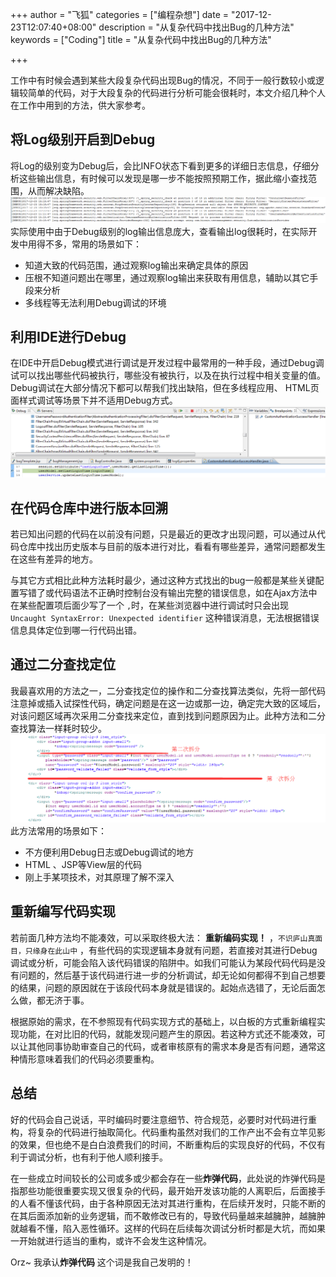 +++
author = "飞狐"
categories = ["编程杂想"]
date = "2017-12-23T12:07:40+08:00"
description = "从复杂代码中找出Bug的几种方法"
keywords = ["Coding"]
title = "从复杂代码中找出Bug的几种方法"

+++

工作中有时候会遇到某些大段复杂代码出现Bug的情况，不同于一般行数较小或逻辑较简单的代码，对于大段复杂的代码进行分析可能会很耗时，本文介绍几种个人在工作中用到的方法，供大家参考。

<!--more-->

## 将Log级别开启到Debug

将Log的级别变为Debug后，会比INFO状态下看到更多的详细日志信息，仔细分析这些输出信息，有时候可以发现是哪一步不能按照预期工作，据此缩小查找范围，从而解决缺陷。  
!["Debug级别的日志输出"](/blog_img/other/different-ways-find-bug-in-complex-code/debug_log_output.png "Debug级别的日志输出")   
实际使用中由于Debug级别的log输出信息庞大，查看输出log很耗时，在实际开发中用得不多，常用的场景如下：

- 知道大致的代码范围，通过观察log输出来确定具体的原因
- 压根不知道问题出在哪里，通过观察log输出来获取有用信息，辅助以其它手段来分析
- 多线程等无法利用Debug调试的环境
  

## 利用IDE进行Debug

在IDE中开启Debug模式进行调试是开发过程中最常用的一种手段，通过Debug调试可以找出哪些代码被执行，哪些没有被执行，以及在执行过程中相关变量的值。Debug调试在大部分情况下都可以帮我们找出缺陷，但在多线程应用、 HTML页面样式调试等场景下并不适用Debug方式。  
!["在IDE中进行Debug"](/blog_img/other/different-ways-find-bug-in-complex-code/debug_in_ide.png "在IDE中进行Debug")

## 在代码仓库中进行版本回溯

若已知出问题的代码在以前没有问题，只是最近的更改才出现问题，可以通过从代码仓库中找出历史版本与目前的版本进行对比，看看有哪些差异，通常问题都发生在这些有差异的地方。


与其它方式相比此种方法耗时最少，通过这种方式找出的bug一般都是某些关键配置写错了或代码语法不正确时控制台没有输出完整的错误信息，如在Ajax方法中在某些配置项后面少写了一个 `,`时，在某些浏览器中进行调试时只会出现 `Uncaught SyntaxError: Unexpected identifier` 这种错误消息，无法根据错误信息具体定位到哪一行代码出错。

## 通过二分查找定位

我最喜欢用的方法之一，二分查找定位的操作和二分查找算法类似，先将一部代码注意掉或插入试探性代码，确定问题是在这一边或那一边，确定完大致的区域后，对该问题区域再次采用二分查找来定位，直到找到问题原因为止。此种方法和二分查找算法一样耗时较少。
!["通过二分查找确认问题"](/blog_img/other/different-ways-find-bug-in-complex-code/binary_search_debug.png "通过二分查找确认问题")     
此方法常用的场景如下：

- 不方便利用Debug日志或Debug调试的地方
- HTML 、JSP等View层的代码
- 刚上手某项技术，对其原理了解不深入


## 重新编写代码实现

若前面几种方法均不能凑效，可以采取终极大法： **重新编码实现！** ，`不识庐山真面目，只缘身在此山中` ，有些代码的实现逻辑本身就有问题，若直接对其进行Debug调试或分析，可能会陷入该代码错误的陷阱中。如我们可能认为某段代码代码是没有问题的，然后基于该代码进行进一步的分析调试，却无论如何都得不到自己想要的结果，问题的原因就在于该段代码本身就是错误的。起始点选错了，无论后面怎么做，都无济于事。

根据原始的需求，在不参照现有代码实现方式的基础上，以白板的方式重新编程实现功能，在对比旧的代码，就能发现问题产生的原因。若这种方式还不能凑效，可以让其他同事协助审查自己的代码，或者审核原有的需求本身是否有问题，通常这种情形意味着我们的代码必须要重构。

## 总结
好的代码会自己说话，平时编码时要注意细节、符合规范，必要时对代码进行重构，将复杂的代码进行抽取简化。代码重构虽然对我们的工作产出不会有立竿见影的效果，但也绝不是白白浪费我们的时间，不断重构后的实现良好的代码，不仅有利于调试分析，也有利于他人顺利接手。

在一些成立时间较长的公司或多或少都会存在一些**炸弹代码**，此处说的炸弹代码是指那些功能很重要实现又很复杂的代码，最开始开发该功能的人离职后，后面接手的人看不懂该代码，由于各种原因无法对其进行重构，在后续开发时，只能不断的在其后面添加新的业务逻辑，而不敢修改已有的，导致代码量越来越臃肿，越臃肿就越看不懂，陷入恶性循环。这样的代码在后续每次调试分析时都是大坑，而如果一开始就进行适当的重构，或许不会发生这种情况。

Orz~ 我承认**炸弹代码** 这个词是我自己发明的！

